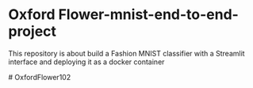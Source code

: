 # Oxford Flower-mnist-end-to-end-project
This repository is about build a Fashion MNIST classifier with a Streamlit interface and deploying it as a docker container

#   O x f o r d F l o w e r 1 0 2  
 